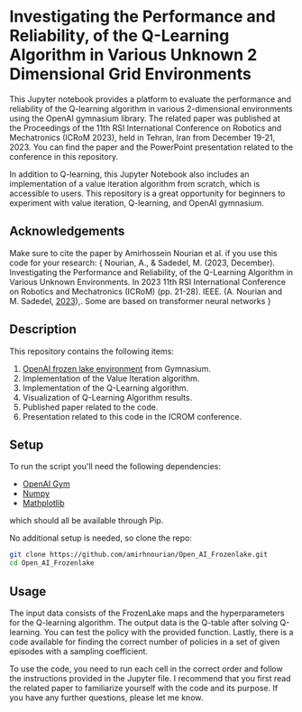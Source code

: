 

# Investigating the Performance and Reliability, of the Q-Learning Algorithm in Various Unknown 2 Dimensional Grid Environments

This Jupyter notebook provides a platform to evaluate the performance and reliability of the Q-learning algorithm in various 2-dimensional environments using the OpenAI gymnasium library. The related paper was published at the Proceedings of the 11th RSI International Conference on Robotics and Mechatronics (ICRoM 2023), held in Tehran, Iran from December 19-21, 2023. You can find the paper and the PowerPoint presentation related to the conference in this repository.

In addition to Q-learning, this Jupyter Notebook also includes an implementation of a value iteration algorithm from scratch, which is accessible to users. This repository is a great opportunity for beginners to experiment with value iteration, Q-learning, and OpenAI gymnasium.

## Acknowledgements

Make sure to cite the paper by Amirhossein Nourian et al. if you use this code for your research:
{
Nourian, A., & Sadedel, M. (2023, December). Investigating the Performance and Reliability, of the Q-Learning Algorithm in Various Unknown Environments. In 2023 11th RSI International Conference on Robotics and Mechatronics (ICRoM) (pp. 21-28). IEEE.
(A. Nourian and M. Sadedel, [2023]([https://doi.org/10.1109/MCI.2018.2840738](https://doi.org/10.1109/ICRoM60803.2023.10412438))),.
Some are based on transformer neural networks
}

## Description

This repository contains the following items:

1. [OpenAI frozen lake environment](https://gymnasium.farama.org/environments/toy_text/frozen_lake/)  from Gymnasium.
2. Implementation of the Value Iteration algorithm.
3. Implementation of the Q-Learning algorithm.
4. Visualization of Q-Learning Algorithm results.
5. Published paper related to the code.
6. Presentation related to this code in the ICROM conference.

## Setup 

To run the script you'll need the following dependencies:

- [OpenAI Gym](https://gymnasium.farama.org/index.html) 
- [Numpy](https://numpy.org/)  
- [Mathplotlib](https://matplotlib.org/)  

which should all be available through Pip.

No additional setup is needed, so clone the repo:
```sh
git clone https://github.com/amirhnourian/Open_AI_Frozenlake.git
cd Open_AI_Frozenlake
```  

## Usage 

The input data consists of the FrozenLake maps and the hyperparameters for the Q-learning algorithm. The output data is the Q-table after solving Q-learning. You can test the policy with the provided function. Lastly, there is a code available for finding the correct number of policies in a set of given episodes with a sampling coefficient.

To use the code, you need to run each cell in the correct order and follow the instructions provided in the Jupyter file. I recommend that you first read the related paper to familiarize yourself with the code and its purpose. If you have any further questions, please let me know.
















